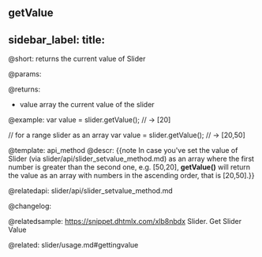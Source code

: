 getValue
---
sidebar_label: 
title: 
---          

@short: returns the current value of Slider


@params:


@returns:
- value 	array		the current value of the slider


@example:
var value = slider.getValue(); // -> [20]

// for a range slider as an array
var value = slider.getValue(); // -> [20,50]


@template: api_method
@descr:
{{note In case you've set the value of Slider (via slider/api/slider_setvalue_method.md) as an array where the first number is greater than the second one, e.g. [50,20], **getValue()** will return the value as an array
with numbers in the ascending order, that is [20,50].}}


@relatedapi:
slider/api/slider_setvalue_method.md


@changelog:

@relatedsample: https://snippet.dhtmlx.com/xlb8nbdx	Slider. Get Slider Value

@related: slider/usage.md#gettingvalue